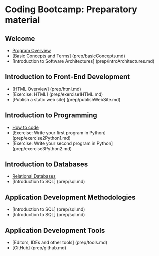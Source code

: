 # Coding Bootcamp: Preparatory material
## Welcome
* [Program Overview](prep/programOverview.md)
* [Basic Concepts and Terms] (prep/basicConcepts.md)
* [Introduction to Software Architectures] (prep/introArchitectures.md)


## Introduction to Front-End Development 
* [HTML Overview] (prep/html.md)
* [Exercise: HTML] (prep/exercise1HTML.md)
* [Publish a static web site] (prep/publishWebSite.md)


## Introduction to Programming 
* [How to code](prep/introProgramming.md)
* [Exercise: Write your first program in Python] (prep/exercise2Python1.md)
* [Exercise: Write your second program in Python] (prep/exercise3Python2.md)


## Introduction to Databases 
* [Relational Databases](prep/introDB.md)
* [Introduction to SQL] (prep/sql.md)


## Application Development Methodologies
* [Introduction to SQL] (prep/sql.md)
* [Introduction to SQL] (prep/sql.md)


## Application Development Tools
* [Editors, IDEs and other tools] (prep/tools.md)
* [GitHub] (prep/github.md)


